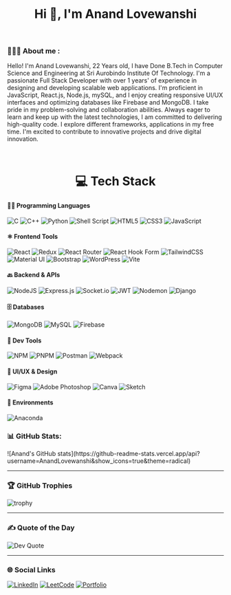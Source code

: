 <h1 align="center">Hi 👋, I'm Anand Lovewanshi</h1>
</br>
</hr>
<h3 >👨🏻‍💻 About me : </h3>
</hr>
<p>
Hello! I'm Anand Lovewanshi, 22 Years old, I have Done B.Tech in Computer Science and Engineering at Sri Aurobindo Institute Of Technology. I'm a passionate Full Stack Developer with over 1 years' of experience in designing and developing scalable web applications. I'm proficient in JavaScript, React.js, Node.js, mySQL, and I enjoy creating responsive UI/UX interfaces and optimizing databases like Firebase and MongoDB. I take pride in my problem-solving and collaboration abilities. Always eager to learn and keep up with the latest technologies, I am committed to delivering high-quality code. I explore different frameworks, applications in my free time. I'm excited to contribute to innovative projects and drive digital innovation.</p>

<br>
<h1 align="center">💻 Tech Stack</h1>
</hr>
<h4>👨‍💻 Programming Languages</h4>

![C](https://img.shields.io/badge/C-00599C?style=for-the-badge&logo=c&logoColor=white)
![C++](https://img.shields.io/badge/C++-00599C?style=for-the-badge&logo=cplusplus&logoColor=white)
![Python](https://img.shields.io/badge/Python-3776AB?style=for-the-badge&logo=python&logoColor=white)
![Shell Script](https://img.shields.io/badge/Shell_Script-4EAA25?style=for-the-badge&logo=gnu-bash&logoColor=white)
![HTML5](https://img.shields.io/badge/HTML5-E34F26?style=for-the-badge&logo=html5&logoColor=white)
![CSS3](https://img.shields.io/badge/CSS3-1572B6?style=for-the-badge&logo=css3&logoColor=white)
![JavaScript](https://img.shields.io/badge/JavaScript-F7DF1E?style=for-the-badge&logo=javascript&logoColor=black)


<h4>⚛️ Frontend Tools</h4>

![React](https://img.shields.io/badge/React-20232A?style=for-the-badge&logo=react&logoColor=61DAFB)
![Redux](https://img.shields.io/badge/Redux-593D88?style=for-the-badge&logo=redux&logoColor=white)
![React Router](https://img.shields.io/badge/React_Router-CA4245?style=for-the-badge&logo=react-router&logoColor=white)
![React Hook Form](https://img.shields.io/badge/React_Hook_Form-EC5990?style=for-the-badge&logo=reacthookform&logoColor=white)
![TailwindCSS](https://img.shields.io/badge/Tailwind_CSS-38B2AC?style=for-the-badge&logo=tailwind-css&logoColor=white)
![Material UI](https://img.shields.io/badge/MUI-007FFF?style=for-the-badge&logo=mui&logoColor=white)
![Bootstrap](https://img.shields.io/badge/Bootstrap-7952B3?style=for-the-badge&logo=bootstrap&logoColor=white)
![WordPress](https://img.shields.io/badge/WordPress-21759B?style=for-the-badge&logo=wordpress&logoColor=white)
![Vite](https://img.shields.io/badge/Vite-646CFF?style=for-the-badge&logo=vite&logoColor=white)



<h4>🔙 Backend & APIs</h4>

![NodeJS](https://img.shields.io/badge/Node.js-339933?style=for-the-badge&logo=node-dot-js&logoColor=white)
![Express.js](https://img.shields.io/badge/Express.js-000000?style=for-the-badge&logo=express&logoColor=white)
![Socket.io](https://img.shields.io/badge/Socket.io-010101?style=for-the-badge&logo=socket.io&logoColor=white)
![JWT](https://img.shields.io/badge/JWT-000000?style=for-the-badge&logo=jsonwebtokens&logoColor=white)
![Nodemon](https://img.shields.io/badge/Nodemon-76D04B?style=for-the-badge&logo=nodemon&logoColor=white)
![Django](https://img.shields.io/badge/Django-092E20?style=for-the-badge&logo=django&logoColor=white)

<h4>🗄️ Databases</h4>

![MongoDB](https://img.shields.io/badge/MongoDB-47A248?style=for-the-badge&logo=mongodb&logoColor=white)
![MySQL](https://img.shields.io/badge/MySQL-00758F?style=for-the-badge&logo=mysql&logoColor=white)
![Firebase](https://img.shields.io/badge/Firebase-FFCA28?style=for-the-badge&logo=firebase&logoColor=black)

<h4>🔧 Dev Tools</h4>

![NPM](https://img.shields.io/badge/NPM-CB3837?style=for-the-badge&logo=npm&logoColor=white)
![PNPM](https://img.shields.io/badge/PNPM-F69220?style=for-the-badge&logo=pnpm&logoColor=white)
![Postman](https://img.shields.io/badge/Postman-FF6C37?style=for-the-badge&logo=postman&logoColor=white)
![Webpack](https://img.shields.io/badge/Webpack-8DD6F9?style=for-the-badge&logo=webpack&logoColor=black)

<h4> 🎨 UI/UX & Design</h4>

![Figma](https://img.shields.io/badge/Figma-F24E1E?style=for-the-badge&logo=figma&logoColor=white)
![Adobe Photoshop](https://img.shields.io/badge/Adobe%20Photoshop-31A8FF?style=for-the-badge&logo=adobe-photoshop&logoColor=white)
![Canva](https://img.shields.io/badge/Canva-00C4CC?style=for-the-badge&logo=canva&logoColor=white)
![Sketch](https://img.shields.io/badge/Sketch-F7B500?style=for-the-badge&logo=sketch&logoColor=black)

<h4> 🧪 Environments</h4>

![Anaconda](https://img.shields.io/badge/Anaconda-44A833?style=for-the-badge&logo=anaconda&logoColor=white)

### 📊 GitHub Stats:

<rect xmlns="http://www.w3.org/2000/svg" data-testid="card-bg" x="0.5" y="0.5" rx="4.5" height="99%" stroke="#e4e2e2" width="299" fill="#151515" stroke-opacity="1"/>
![Anand's GitHub stats](https://github-readme-stats.vercel.app/api?username=AnandLovewanshi&show_icons=true&theme=radical)

---

### 🏆 GitHub Trophies
![trophy](https://github-profile-trophy.vercel.app/?username=AnandLovewanshi)

---

### ✍️ Quote of the Day
![Dev Quote](https://quotes-github-readme.vercel.app/api?type=horizontal&theme=radical)

---

### 🌐 Social Links
[![LinkedIn](https://img.shields.io/badge/LinkedIn-blue?style=for-the-badge&logo=linkedin)](https://linkedin.com/in/your-link)
[![LeetCode](https://img.shields.io/badge/LeetCode-orange?style=for-the-badge&logo=leetcode)](https://leetcode.com/your-username/)
[![Portfolio](https://img.shields.io/badge/Portfolio-000?style=for-the-badge&logo=vercel)](https://your-portfolio-link.netlify.app)


